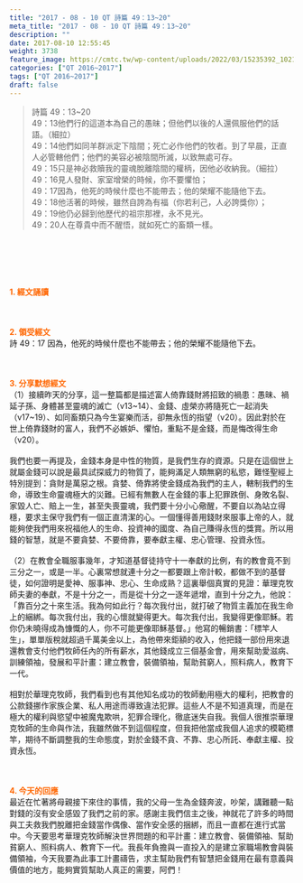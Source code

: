 ```yaml
---
title: "2017 - 08 - 10 QT 詩篇 49：13~20"
meta_title: "2017 - 08 - 10 QT 詩篇 49：13~20"
description: ""
date: 2017-08-10 12:55:45
weight: 3738
feature_image: https://cmtc.tw/wp-content/uploads/2022/03/15235392_10211799862337740_180693556567566654_o-1.webp
categories: ["QT 2016~2017"]
tags: ["QT 2016~2017"]
draft: false
---
```


<blockquote>詩篇 49：13~20<br />
49：13他們行的這道本為自己的愚昧；但他們以後的人還佩服他們的話語。（細拉）<br />
49：14他們如同羊群派定下陰間；死亡必作他們的牧者。到了早晨，正直人必管轄他們；他們的美容必被陰間所滅，以致無處可存。<br />
49：15只是神必救贖我的靈魂脫離陰間的權柄，因他必收納我。（細拉）<br />
49：16見人發財、家室增榮的時候，你不要懼怕；<br />
49：17因為，他死的時候什麼也不能帶去；他的榮耀不能隨他下去。<br />
49：18他活著的時候，雖然自誇為有福（你若利己，人必誇獎你）；<br />
49：19他仍必歸到他歷代的祖宗那裡，永不見光。<br />
49：20人在尊貴中而不醒悟，就如死亡的畜類一樣。</blockquote><br />
&nbsp;<br />
<br />
&nbsp;<br />
<br />
<span style="color: #ff6600;"><strong>1. </strong><strong>經文誦讀</strong></span><br />
<br />
<span style="color: #ff6600;"><strong> </strong></span><br />
<br />
<span style="color: #ff6600;"><strong>2. </strong><strong>領受經文<br />
</strong></span>詩 49：17 因為，他死的時候什麼也不能帶去；他的榮耀不能隨他下去。<br />
<br />
&nbsp;<br />
<br />
<span style="color: #ff6600;"><strong>3. 分享默想經文<br />
</strong></span>（1）接續昨天的分享，這一整篇都是描述富人倚靠錢財將招致的禍患：愚昧、禍延子孫、身體甚至靈魂的滅亡（v13~14）、金錢、虛榮亦將隨死亡一起消失（v17~19）、如同畜類只為今生宴樂而活，卻無永恆的指望（v20）。因此對於在世上倚靠錢財的富人，我們不必嫉妒、懼怕，重點不是金錢，而是悔改得生命（v20）。<br />
<br />
我們也要一再提及，金錢本身是中性的物質，是我們生存的資源。只是在這個世上就屬金錢可以說是最具試探威力的物質了，能夠滿足人類無窮的私慾，難怪聖經上特別提到：貪財是萬惡之根。貪婪、倚靠將使金錢成為我們的主人，轄制我們的生命，導致生命靈魂極大的災難。已經有無數人在金錢的事上犯罪跌倒、身敗名裂、家毀人亡、賠上一生，甚至失喪靈魂，我們要十分小心儆醒，不要自以為站立得穩，要求主保守我們有一個正直清潔的心。一個懂得善用錢財來服事上帝的人，就能夠使我們用來祝福他人的生命、投資神的國度、為自己賺得永恆的獎賞。所以用錢的智慧，就是不要貪婪、不要倚靠，要奉獻主權、忠心管理、投資永恆。<br />
<br />
（2）在教會全職服事幾年，才知道基督徒持守十一奉獻的比例，有的教會竟不到三分之一，或是一半。心裏常想就連十分之一都要跟上帝計較，都做不到的基督徒，如何證明是愛神、服事神、忠心、生命成熟？這裏舉個真實的見證：華理克牧師夫妻的奉獻，不是十分之一，而是從十分之一逐年遞增，直到十分之九，他說：「靠百分之十來生活。我為何如此行？每次我付出，就打破了物質主義加在我生命上的綑綁。每次我付出，我的心懷就變得更大。每次我付出，我變得更像耶穌。若你仍未曉得成為慷慨的人，你不可能更像耶穌基督。」他寫的暢銷書：「標竿人生」，單單版稅就超過千萬美金以上，為他帶來鉅額的收入，他把錢一部份用來退還教會支付他們牧師任內的所有薪水，其他錢成立三個基金會，用來幫助愛滋病、訓練領袖，發展和平計畫：建立教會，裝備領袖，幫助貧窮人，照料病人，教育下一代。<br />
<br />
相對於華理克牧師，我們看到也有其他知名成功的牧師動用極大的權利，把教會的公款錢挪作家族企業、私人用途而導致違法犯罪。這些人不是不知道真理，而是在極大的權利與慾望中被魔鬼欺哄，犯罪合理化，徹底迷失自我。我個人很推崇華理克牧師的生命與作法，我雖然做不到這個程度，但我把他當成我個人追求的模範標竿，期待不斷調整我的生命態度，對於金錢不貪、不靠、忠心所託、奉獻主權、投資永恆。<br />
<br />
&nbsp;<br />
<br />
<span style="color: #ff6600;"><strong>4. 今天的回應<br />
</strong></span>最近在忙著將母親接下來住的事情，我的父母一生為金錢奔波，吵架，講難聽一點對錢的沒有安全感毀了我們之前的家。感謝主我們信主之後，神就花了許多的時間與工夫救我們脫離把金錢當作偶像、當作安全感的捆綁，而且一直都在進行式當中。今天要思考華理克牧師解決世界問題的和平計畫：建立教會、裝備領袖、幫助貧窮人、照料病人、教育下一代。我長年負擔與一直投入的是建立家職場教會與裝備領袖，今天我要為此事工計畫禱告，求主幫助我們有智慧把金錢用在最有意義與價值的地方，能夠實質幫助人真正的需要，阿們！
        